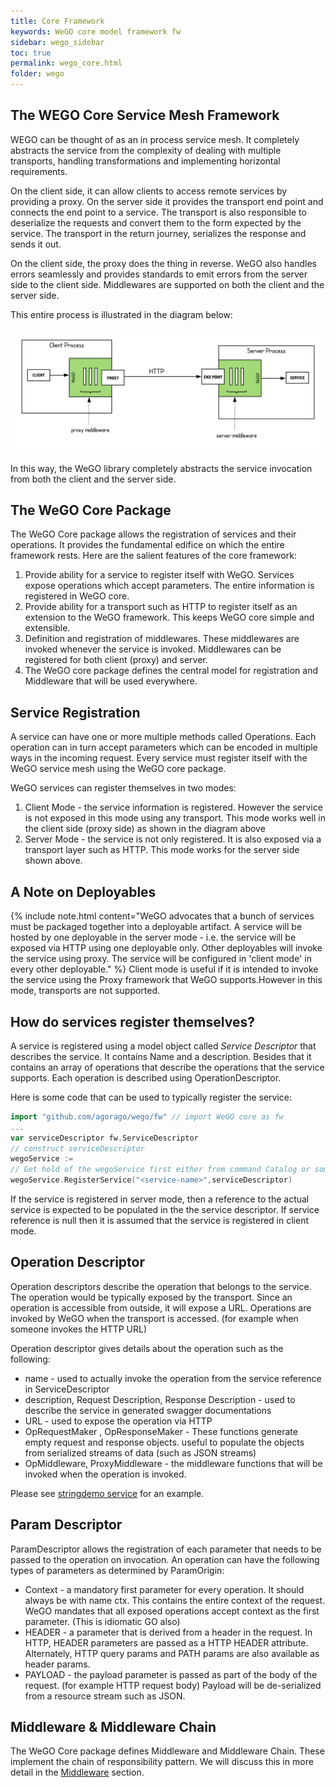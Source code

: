 ```yaml
---
title: Core Framework
keywords: WeGO core model framework fw
sidebar: wego_sidebar
toc: true
permalink: wego_core.html
folder: wego
---
```

## The WEGO Core Service Mesh Framework 
WEGO can be thought of as an in process service mesh. It completely abstracts the service from the complexity of dealing with multiple transports, handling transformations and implementing horizontal requirements. 

On the client side, it can allow clients to access remote services by providing a proxy. On the server side it provides the transport end point and connects the end point to a service. The transport is also responsible to deserialize the requests and convert them to the form expected by the service. The transport in the return journey, serializes the response and sends it out.

On the client side, the proxy does the thing in reverse. WeGO also handles errors seamlessly and provides standards to emit errors from the server side to the client side. Middlewares are supported on both the client and the server side.

This entire process is illustrated in the diagram below:

![Interaction Diagram](images/wego/wego_interaction.png)


In this way, the WeGO library completely abstracts the service invocation from both the client and the server side. 

## The WeGO Core Package

The WeGO Core package allows the registration of services and their operations. It provides the fundamental edifice on which the entire framework rests. Here are the salient features of the core framework:

1. Provide ability for a service to register itself with WeGO. Services expose operations which accept parameters. The entire information is registered in WeGO core.
2. Provide ability for a transport such as HTTP to register itself as an extension to the WeGO framework. This keeps WeGO core simple and extensible.
3. Definition and registration of middlewares. These middlewares are invoked whenever the service is invoked. Middlewares can be registered for both client (proxy) and server.
4. The WeGO core package defines the central model for registration and Middleware that will be used everywhere.

 
## Service Registration

A service can have one or more multiple methods called Operations. Each operation can in turn accept parameters which can be encoded in multiple ways in the incoming request. Every service must register itself with the WeGO service mesh using the WeGO core package. 

WeGO services can register themselves in two modes:
1. Client Mode - the service information is registered. However the service is not exposed in this mode using any transport. This mode works well in the client side (proxy side) as shown in the diagram above
2. Server Mode -  the service is not only registered. It is also exposed via a transport layer such as HTTP.  This mode works for the server side shown above. 

##  A Note on Deployables
{% include note.html content="WeGO advocates that a bunch of services must be packaged together into a deployable artifact. A service will be hosted by one deployable in the server mode - i.e. the service will be exposed via HTTP using one deployable only. Other deployables will invoke the service using proxy. The service will be configured in 'client mode' in every other deployable." %}
Client mode is useful if it is intended to invoke the service using the Proxy framework that WeGO supports.However in this mode,  transports are not supported. 

## How do services register themselves?

A service is registered using a model object called _Service Descriptor_ that describes the service. It contains Name and a description. Besides that it contains an array of operations that describe the operations that the service supports. Each operation is described using OperationDescriptor.

Here is some code that can be used to typically register the service:
```go
import "github.com/agorago/wego/fw" // import WeGO core as fw
...
var serviceDescriptor fw.ServiceDescriptor
// construct serviceDescriptor
wegoService :=  
// Get hold of the wegoService first either from command Catalog or some other way
wegoService.RegisterService("<service-name>",serviceDescriptor)
```

If the service is registered in server mode, then a reference to the actual service is expected to be populated in the  the service descriptor. If service reference is null then it is assumed that the service is registered in client mode. 

## Operation Descriptor

Operation descriptors describe the operation that belongs to the service. The operation would be typically exposed by the transport. Since an operation is accessible from outside, it will expose a URL. Operations are invoked by WeGO when the transport is accessed. (for example when someone invokes the HTTP URL)

Operation descriptor gives details about the operation such as the following:
* name - used to actually invoke the operation from the service reference in ServiceDescriptor
* description, Request Description, Response Description - used to describe the service in generated swagger documentations
* URL - used to expose the operation via HTTP
* OpRequestMaker , OpResponseMaker - These functions generate empty request and response objects. useful to populate the objects from serialized streams of data (such as JSON streams)
* OpMiddleware, ProxyMiddleware - the middleware functions that will be invoked when the operation is invoked.

Please see [stringdemo service](https://github.com/agorago/stringdemoapi/blob/master/register/register.go) for an example. 

## Param Descriptor

ParamDescriptor allows the registration of each parameter that needs to be passed to the operation on invocation. An operation can have the following types of parameters as determined by ParamOrigin:
* Context - a mandatory first parameter for every operation. It should always be with name ctx. This contains the entire context of the request. WeGO mandates that all exposed operations accept context as the first parameter. (This is idiomatic GO also)
* HEADER - a parameter that is derived from a header in the request. In HTTP, HEADER parameters are passed as a HTTP HEADER attribute. Alternately, HTTP query params and PATH params are also available as header params.
* PAYLOAD - the payload parameter is passed as part of the body of the request. (for example HTTP request body) Payload will be de-serialized from a resource stream such as JSON.

## Middleware & Middleware Chain

The WeGO Core package defines Middleware and Middleware Chain. These implement the chain of responsibility pattern. We will discuss this in more detail in the [Middleware](wego_middleware.html) section.
